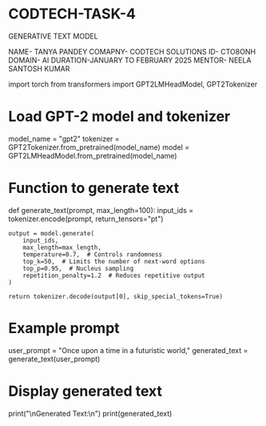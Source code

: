 # CODTECH-TASK-4
GENERATIVE TEXT MODEL

NAME- TANYA PANDEY
COMAPNY- CODTECH SOLUTIONS
ID- CTO8ONH
DOMAIN- AI
DURATION-JANUARY TO FEBRUARY 2025
MENTOR- NEELA SANTOSH KUMAR

import torch
from transformers import GPT2LMHeadModel, GPT2Tokenizer

# Load GPT-2 model and tokenizer
model_name = "gpt2"
tokenizer = GPT2Tokenizer.from_pretrained(model_name)
model = GPT2LMHeadModel.from_pretrained(model_name)

# Function to generate text
def generate_text(prompt, max_length=100):
    input_ids = tokenizer.encode(prompt, return_tensors="pt")
    
    output = model.generate(
        input_ids, 
        max_length=max_length, 
        temperature=0.7,  # Controls randomness
        top_k=50,  # Limits the number of next-word options
        top_p=0.95,  # Nucleus sampling
        repetition_penalty=1.2  # Reduces repetitive output
    )
    
    return tokenizer.decode(output[0], skip_special_tokens=True)

# Example prompt
user_prompt = "Once upon a time in a futuristic world,"
generated_text = generate_text(user_prompt)

# Display generated text
print("\nGenerated Text:\n")
print(generated_text)


